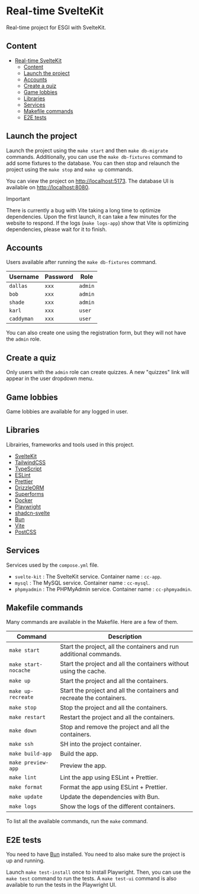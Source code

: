 # Real-time SvelteKit

Real-time project for ESGI with SvelteKit.

## Content

- [Real-time SvelteKit](#real-time-sveltekit)
  - [Content](#content)
  - [Launch the project](#launch-the-project)
  - [Accounts](#accounts)
  - [Create a quiz](#create-a-quiz)
  - [Game lobbies](#game-lobbies)
  - [Libraries](#libraries)
  - [Services](#services)
  - [Makefile commands](#makefile-commands)
  - [E2E tests](#e2e-tests)

## Launch the project

Launch the project using the `make start` and then `make db-migrate` commands.
Additionally, you can use the `make db-fixtures` command to add some fixtures to the database.
You can then stop and relaunch the project using the `make stop` and `make up` commands.

You can view the project on [http://localhost:5173](http://localhost:5173).
The database UI is available on [http://localhost:8080](http://localhost:8080).

> [!IMPORTANT]  
> There is currently a bug with Vite taking a long time to optimize dependencies. Upon the first launch, it can take a few minutes for the website to respond. If the logs (`make logs-app`) show that Vite is optimizing dependencies, please wait for it to finish.

## Accounts

Users available after running the `make db-fixtures` command.

| Username   | Password | Role    |
| ---------- | -------- | ------- |
| `dallas`   | `xxx`    | `admin` |
| `bob`      | `xxx`    | `admin` |
| `shade`    | `xxx`    | `admin` |
| `karl`     | `xxx`    | `user`  |
| `caddyman` | `xxx`    | `user`  |

You can also create one using the registration form, but they will not have the `admin` role.

## Create a quiz

Only users with the `admin` role can create quizzes. A new "quizzes" link will appear in the user dropdown menu.

## Game lobbies

Game lobbies are available for any logged in user.

## Libraries

Librairies, frameworks and tools used in this project.

- [SvelteKit](https://kit.svelte.dev)
- [TailwindCSS](https://tailwindcss.com)
- [TypeScript](https://www.typescriptlang.org)
- [ESLint](https://eslint.org)
- [Prettier](https://prettier.io)
- [DrizzleORM](https://orm.drizzle.team)
- [Superforms](https://superforms.rocks)
- [Docker](https://www.docker.com)
- [Playwright](https://playwright.dev)
- [shadcn-svelte](https://www.shadcn-svelte.com)
- [Bun](https://bun.sh)
- [Vite](https://vitejs.dev)
- [PostCSS](https://postcss.org)

## Services

Services used by the `compose.yml` file.

- `svelte-kit` : The SvelteKit service. Container name : `cc-app`.
- `mysql` : The MySQL service. Container name : `cc-mysql`.
- `phpmyadmin` : The PHPMyAdmin service. Container name : `cc-phpmyadmin`.

## Makefile commands

Many commands are available in the Makefile. Here are a few of them.

| Command              | Description                                                           |
| -------------------- | --------------------------------------------------------------------- |
| `make start`         | Start the project, all the containers and run additional commands.    |
| `make start-nocache` | Start the project and all the containers without using the cache.     |
| `make up`            | Start the project and all the containers.                             |
| `make up-recreate`   | Start the project and all the containers and recreate the containers. |
| `make stop`          | Stop the project and all the containers.                              |
| `make restart`       | Restart the project and all the containers.                           |
| `make down`          | Stop and remove the project and all the containers.                   |
| `make ssh`           | SH into the project container.                                        |
| `make build-app`     | Build the app.                                                        |
| `make preview-app`   | Preview the app.                                                      |
| `make lint`          | Lint the app using ESLint + Prettier.                                 |
| `make format`        | Format the app using ESLint + Prettier.                               |
| `make update`        | Update the dependencies with Bun.                                     |
| `make logs`          | Show the logs of the different containers.                            |

To list all the available commands, run the `make` command.

## E2E tests

You need to have [Bun](https://bun.sh) installed. You need to also make sure the project is up and running.

Launch `make test-install` once to install Playwright. Then, you can use the `make test` command to run the tests.
A `make test-ui` command is also available to run the tests in the Playwright UI.
